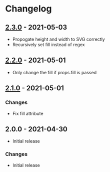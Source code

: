# Changelog

## [2.3.0] - 2021-05-03

- Propogate height and width to SVG correctly
- Recursively set fill instead of regex

## [2.2.0] - 2021-05-01

- Only change the fill if props.fill is passed

## [2.1.0] - 2021-05-01

### Changes

- Fix fill attribute

## 2.0.0 - 2021-04-30

- Initial release

### Changes

- Initial release

[unreleased]: https://github.com/shamilovtim/react-native-svgxml-web/compare/v2.3.0...master
[2.3.0]: https://github.com/shamilovtim/react-native-svgxml-web/compare/v2.2.0...v2.3.0
[2.2.0]: https://github.com/shamilovtim/react-native-svgxml-web/compare/v2.1.0...v2.2.0
[2.1.0]: https://github.com/shamilovtim/react-native-svgxml-web/compare/v2.0.0...v2.1.0
